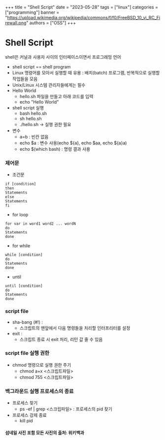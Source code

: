 +++
title = "Shell Script"
date = "2023-05-28"
tags = ["linux"]
categories = ["programming"]
banner = "https://upload.wikimedia.org/wikipedia/commons/f/f0/FreeBSD_10_vi_RC_Firewall.png"
authors = ["OSS"]
+++

# Shell Script
shell은 커널과 사용자 사이의 인터페이스이면서 프로그래밍 언어
- shell script == shell program
- Linux 명령어를 모아서 실행할 때 유용 : 배치(batch) 프로그램, 반복적으로 실행할 작업들을 모음
- Unix/Linux 시스템 관리자들에게는 필수
- Hello World
    - hello.sh 파일을 만들고 아래 코드를 입력
    - echo "Hello World"
- shell script 실행
    - bash hello.sh
    - sh hello.sh
    - ./hello.sh -> 실행 권한 필요
- 변수
    - a=b : 빈칸 없음
    - echo $a : 변수 사용(echo ${a}, echo $aa, echo ${a}a)
    - echo $(which bash) : 명령 결과 사용

### 제어문
- 조건문  
```
if [condition]
then
Statements
else
Statements
fi
```

- for loop
```
for var in word1 word2 ... wordN
do
Statements
done
```

- for while  
```
while [condition]
do
Statements
done
```

- until  
```
until [condition]
do
Statements
done
```

### script file
- sha-bang (#!) :
    - 스크립트의 맨앞에서 다음 명령들을 처리할 인터프리터를 설정
- exit :
    - 스크립트 종료 시 exit 처리, 리턴 값 줄 수 있음

### script file 실행 권한
- chmod 명령으로 실행 권한 주기
    - chmod a+x <스크립트파일>
    - chmod 755 <스크립트파일>

### 백그라운드 실행 프로세스의 종료
- 프로세스 찾기
    - ps -ef | grep <스크립파일> : 프로세스의 pid 찾기
- 프로세스 강제 종료
    - kill pid

#### 섬네일 사진 포함 모든 사진의 출처: 위키백과